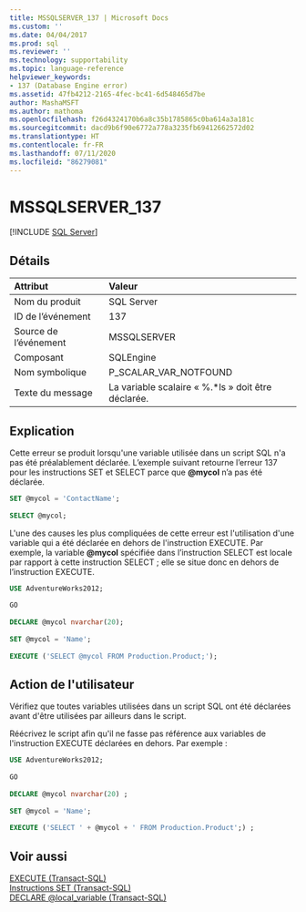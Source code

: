 ```yaml
---
title: MSSQLSERVER_137 | Microsoft Docs
ms.custom: ''
ms.date: 04/04/2017
ms.prod: sql
ms.reviewer: ''
ms.technology: supportability
ms.topic: language-reference
helpviewer_keywords:
- 137 (Database Engine error)
ms.assetid: 47fb4212-2165-4fec-bc41-6d548465d7be
author: MashaMSFT
ms.author: mathoma
ms.openlocfilehash: f26d4324170b6a8c35b1785865c0ba614a3a181c
ms.sourcegitcommit: dacd9b6f90e6772a778a3235fb69412662572d02
ms.translationtype: HT
ms.contentlocale: fr-FR
ms.lasthandoff: 07/11/2020
ms.locfileid: "86279081"
---
```

# <a name="mssqlserver_137"></a>MSSQLSERVER_137
 [!INCLUDE [SQL Server](../../includes/applies-to-version/sqlserver.md)]
  
## <a name="details"></a>Détails  
  
| Attribut | Valeur |  
| :-------- | :---- |  
|Nom du produit|SQL Server|  
|ID de l’événement|137|  
|Source de l’événement|MSSQLSERVER|  
|Composant|SQLEngine|  
|Nom symbolique|P_SCALAR_VAR_NOTFOUND|  
|Texte du message|La variable scalaire « %.*ls » doit être déclarée.|  
  
## <a name="explanation"></a>Explication  
Cette erreur se produit lorsqu'une variable utilisée dans un script SQL n'a pas été préalablement déclarée. L’exemple suivant retourne l’erreur 137 pour les instructions SET et SELECT parce que **\@mycol** n’a pas été déclarée.  
  
```sql
SET @mycol = 'ContactName';  
  
SELECT @mycol; 
```
  
L'une des causes les plus compliquées de cette erreur est l'utilisation d'une variable qui a été déclarée en dehors de l'instruction EXECUTE. Par exemple, la variable **\@mycol** spécifiée dans l’instruction SELECT est locale par rapport à cette instruction SELECT ; elle se situe donc en dehors de l’instruction EXECUTE.  
  
```sql
USE AdventureWorks2012;  
  
GO  
  
DECLARE @mycol nvarchar(20);  
  
SET @mycol = 'Name';  
  
EXECUTE ('SELECT @mycol FROM Production.Product;'); 
```
  
## <a name="user-action"></a>Action de l'utilisateur  
Vérifiez que toutes variables utilisées dans un script SQL ont été déclarées avant d'être utilisées par ailleurs dans le script.  
  
Réécrivez le script afin qu'il ne fasse pas référence aux variables de l'instruction EXECUTE déclarées en dehors. Par exemple :  
  
```sql
USE AdventureWorks2012;  
  
GO  
  
DECLARE @mycol nvarchar(20) ;  
  
SET @mycol = 'Name';  
  
EXECUTE ('SELECT ' + @mycol + ' FROM Production.Product';) ;
```
  
## <a name="see-also"></a>Voir aussi  
[EXECUTE &#40;Transact-SQL&#41;](~/t-sql/language-elements/execute-transact-sql.md)  
[Instructions SET &#40;Transact-SQL&#41;](~/t-sql/statements/set-statements-transact-sql.md)  
[DECLARE @local_variable &#40;Transact-SQL&#41;](~/t-sql/language-elements/declare-local-variable-transact-sql.md)  
  
